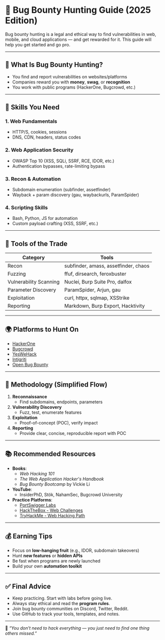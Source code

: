 # 🐞 Bug Bounty Hunting Guide (2025 Edition)

Bug bounty hunting is a legal and ethical way to find vulnerabilities in web, mobile, and cloud applications — and get rewarded for it. This guide will help you get started and go pro.

---

## 🔰 What Is Bug Bounty Hunting?

- You find and report vulnerabilities on websites/platforms
- Companies reward you with **money**, **swag**, or **recognition**
- You work with public programs (HackerOne, Bugcrowd, etc.)

---

## 🧱 Skills You Need

### 1. Web Fundamentals
- HTTP/S, cookies, sessions
- DNS, CDN, headers, status codes

### 2. Web Application Security
- OWASP Top 10 (XSS, SQLi, SSRF, RCE, IDOR, etc.)
- Authentication bypasses, rate-limiting bypass

### 3. Recon & Automation
- Subdomain enumeration (subfinder, assetfinder)
- Wayback + param discovery (gau, waybackurls, ParamSpider)

### 4. Scripting Skills
- Bash, Python, JS for automation
- Custom payload crafting (XSS, SSRF, etc.)

---

## 🧰 Tools of the Trade

| Category              | Tools                                 |
|-----------------------|----------------------------------------|
| Recon                 | subfinder, amass, assetfinder, chaos  |
| Fuzzing               | ffuf, dirsearch, feroxbuster           |
| Vulnerability Scanning| Nuclei, Burp Suite Pro, dalfox         |
| Parameter Discovery   | ParamSpider, Arjun, gau                |
| Exploitation          | curl, httpx, sqlmap, XSStrike          |
| Reporting             | Markdown, Burp Export, Hacktivity      |

---

## 🌍 Platforms to Hunt On

- [HackerOne](https://hackerone.com)
- [Bugcrowd](https://bugcrowd.com)
- [YesWeHack](https://yeswehack.com)
- [Intigriti](https://intigriti.com)
- [Open Bug Bounty](https://www.openbugbounty.org)

---

## 🎯 Methodology (Simplified Flow)

1. **Reconnaissance**
   - Find subdomains, endpoints, parameters
2. **Vulnerability Discovery**
   - Fuzz, test, enumerate features
3. **Exploitation**
   - Proof-of-concept (POC), verify impact
4. **Reporting**
   - Provide clear, concise, reproducible report with POC

---

## 📚 Recommended Resources

- **Books**:
  - *Web Hacking 101*
  - *The Web Application Hacker's Handbook*
  - *Bug Bounty Bootcamp* by Vickie Li
- **YouTube**:
  - InsiderPhD, Stök, NahamSec, Bugcrowd University
- **Practice Platforms**:
  - [PortSwigger Labs](https://portswigger.net)
  - [HackTheBox - Web Challenges](https://hackthebox.com)
  - [TryHackMe - Web Hacking Path](https://tryhackme.com)

---

## 💰 Earning Tips

- Focus on **low-hanging fruit** (e.g., IDOR, subdomain takeovers)
- Hunt **new features** or **hidden APIs**
- Be fast when programs are newly launched
- Build your own **automation toolkit**

---

## ✅ Final Advice

- Keep practicing. Start with labs before going live.
- Always stay ethical and read the **program rules**.
- Join bug bounty communities on Discord, Twitter, Reddit.
- Use GitHub to track your tools, templates, and notes.

---

📌 *“You don’t need to hack everything — you just need to find one thing others missed.”*
